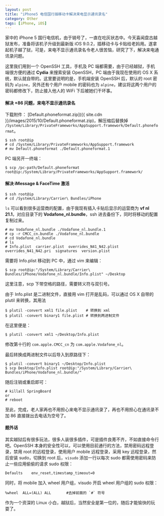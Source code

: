 ```yaml
---
layout: post
title: "iPhone5 电信国行插移动卡解决来电显示通讯录名"
category: Other
tags: [iPhone, iOS]
---
```


家中的 iPhone 5 国行电信机，由于销号了，一直在吃灰状态中。今天喜闻盘古越狱发布，准备将该机子升级到最新版 iOS 9.0.2，插移动卡与卡贴给老妈用。遂拿起机子越了狱，可是，来电不显示通讯录名令老人很苦恼，研究了下，解决来电通讯录问题。

这里我们用到一个 OpenSSH 工具，手机及 PC 端都需要，由于已经越狱，手机端很方便的通过 **Cydia** 来搜索安装 OpenSSH，PC 端由于我现在使用的 OS X 系统，默认就自带的。这里要说明的是，手机端安装 OpenSSH 后，默认的 root 密码为 `alpine`，另外还有个用户 mobile 的密码也为 `alpine`，建议将这两个用户的密码都修改下，防止接入他人的 WiFi 下后被她们干坏事。

<!-- more -->

#### 解决 +86 问题，来电不显示通讯录名

下载附件： [Default.phoneformat.zip]({{ site.cdn }}/images/2015/10/Default.phoneformat.zip)，解压缩后替换掉 `/System/Library/PrivateFrameworks/AppSupport.framework/Default.phoneformat`。

    $ ssh root@ip
    # cd /System/Library/PrivateFrameworks/AppSupport.framework
    # mv Default.phoneformat ./Default.phoneformat.1

PC 端另开一终端：

    $ scp /pc-path/Default.phoneformat root@ip:/System/Library/PrivateFrameworks/AppSupport.framework/

#### 解决 iMessage & FaceTime 激活

    $ ssh root@ip
    # cd /System/Library/Carrier\ Bundles/iPhone

`ls` 可以看到很多运营商的配置，由于我现有插入卡贴后显示的运营商为 **vf nl 21.1**，对应目录下的 **Vodafone_nl.bundle**，ssh 进去备份下，同时将移动的配置复制过来。

    # mv Vodafone_nl.bundle ./Vodafone_nl.bundle.1
    # cp -r CMCC_cn.bundle ./Vodafone_nl.bundle
    # cd Vodafone_nl.bundle
    # ls
    # Info.plist  carrier.plist  overrides_N41_N42.plist  overrides_N41_N42.pri  signatures  version.plist

需要将 Info.plist 移动到 PC 中，通过 vim 来编辑：

    $ scp root@ip:"/System/Library/Carrier\ Bundles/iPhone/Vodafone_nl.bundle/Info.plist" ~/Desktop

这里注意，scp 下带空格的路径，需要转义符与双引号。

由于 Info.plist 是二进制文件，直接用 vim 打开是乱码，可以通过 OS X 自带的 plutil 来转换，其用法

    $ plutil -convert xml1 file.plist    # 转换到 xml
    $ plutil -convert binary1 file.plist # 转换到两进制文件

在这里便是：

    $ plutil -convert xml1 ~/Desktop/Info.plist

修改第十行的 `com.apple.CMCC_cn` 为 `com.apple.Vodafone_nl`。

最后转换成两进制文件以后导入到原路径下：

    $ plutil -convert binary1 ~/Desktop/Info.plist
    $ scp Desktop/Info.plist root@ip:"/System/Library/Carrier\ Bundles/iPhone/Vodafone_nl.bundle/"

随后注销或重启即可：

    # killall SpringBoard
    or
    # reboot

至此，完成，老人家再也不用担心来电不显示通讯录了，再也不用担心在通讯录不加 86 直接拨出去电话为空号了。

#### 题外话

其实越狱后有很多玩法，很多人装很多插件，可是插件良莠不齐，不如直接命令行吧。OpenSSH 本身的安全性可以，可以使用目前通行的方法，禁用密码远程登录，禁用 root 的远程登录，使用用户 mobile 远程登录，采用 key 远程登录，然后安装 sudo，切换到 root 后，`visudo` 添加一行以每次 sudo 都需使用密码来防止一些应用偷偷的请求 sudo 权限：

    Defaults    env_reset,timestamp_timeout=0

同时，将 mobile 加入 wheel 用户组，visudo 开启 wheel 用户组的 sudo 权限：

    %wheel  ALL=(ALL) ALL       #去掉前面的 `#` 符号

作为一个资深的 Linux 小白，越狱后，当然安全是第一位的，随后才能愉快的玩耍了。
